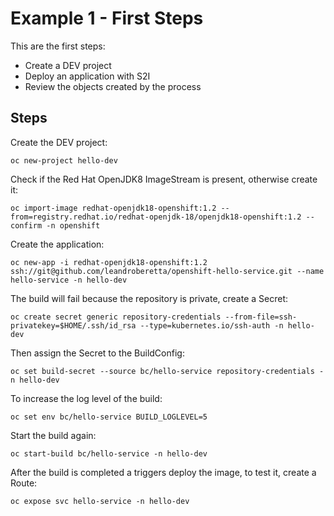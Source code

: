 # Example 1 - First Steps

This are the first steps:

* Create a DEV project
* Deploy an application with S2I
* Review the objects created by the process

## Steps

Create the DEV project:

    oc new-project hello-dev

Check if the Red Hat OpenJDK8 ImageStream is present, otherwise create it:

    oc import-image redhat-openjdk18-openshift:1.2 --from=registry.redhat.io/redhat-openjdk-18/openjdk18-openshift:1.2 --confirm -n openshift

Create the application:

    oc new-app -i redhat-openjdk18-openshift:1.2 ssh://git@github.com/leandroberetta/openshift-hello-service.git --name hello-service -n hello-dev

The build will fail because the repository is private, create a Secret:

    oc create secret generic repository-credentials --from-file=ssh-privatekey=$HOME/.ssh/id_rsa --type=kubernetes.io/ssh-auth -n hello-dev

Then assign the Secret to the BuildConfig:

    oc set build-secret --source bc/hello-service repository-credentials -n hello-dev

To increase the log level of the build:

    oc set env bc/hello-service BUILD_LOGLEVEL=5

Start the build again:

    oc start-build bc/hello-service -n hello-dev

After the build is completed a triggers deploy the image, to test it, create a Route:

    oc expose svc hello-service -n hello-dev